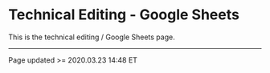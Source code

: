 # Technical Editing - Google Sheets

This is the technical editing / Google Sheets page.

<hr class="tight"><p class="timestamp">Page updated >= 2020.03.23 14:48 ET</p>

